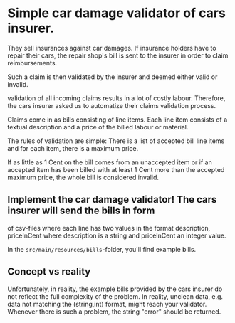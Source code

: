 # Simple car damage validator of cars insurer. 

They sell insurances against car damages. If insurance holders have to repair their cars, the 
repair shop's bill is sent to the insurer in order to claim reimbursements. 

Such a claim is then validated by the insurer and deemed either valid or invalid.



validation of all incoming claims results in a lot of costly labour. Therefore, the cars insurer asked us to automatize 
their claims validation process. 



Claims come in as bills consisting of line items. Each line item consists of a textual description and a price of the billed labour or material.


The rules of validation are simple: There is a list of accepted bill line items and for each item, there is a maximum price. 

If as little as 1 Cent on the bill comes from an unaccepted item or if an accepted item has been 
billed with at least 1 Cent more than the accepted maximum price, the whole bill is considered invalid.



## Implement the car damage validator! The cars insurer will send the bills in form
of csv-files where each line has two values in the format description, priceInCent where description is a string and priceInCent an integer value.

In the `src/main/resources/bills`-folder, you'll find example bills. 

## Concept vs reality

Unfortunately, in reality, the example bills provided by the cars insurer do not reflect the full complexity of the problem. In reality,  unclean data, e.g. data not matching the (string,int) format, might reach your validator. Whenever
there is such a problem, the string "error" should be returned.

